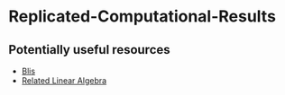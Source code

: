 # Replicated-Computational-Results

## Potentially useful resources
* [Blis](https://github.com/flame/blis)
* [Related Linear Algebra](http://www.ulaff.net/)
